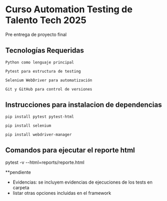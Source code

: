 
#  Curso Automation Testing de Talento Tech 2025 

Pre entrega de proyecto final


## Tecnologías Requeridas

    Python como lenguaje principal

    Pytest para estructura de testing

    Selenium WebDriver para automatización

    Git y GitHub para control de versiones

## Instrucciones para instalacion de dependencias
    
    pip install pytest pytest-html

    pip install selenium

    pip install webdriver-manager

## Comandos para ejecutar el reporte html
pytest -v --html=reports/reporte.html



**pendiente 
- Evidencias: se incluyem evidencias de ejecuciones de los tests en carpeta
- listar otras opciones incluidas en el framework 
